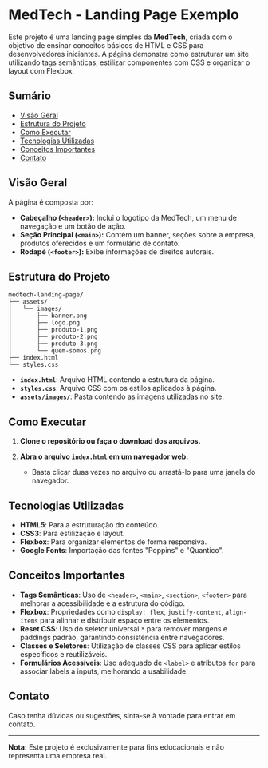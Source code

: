 # MedTech - Landing Page Exemplo

Este projeto é uma landing page simples da **MedTech**, criada com o objetivo de ensinar conceitos básicos de HTML e CSS para desenvolvedores iniciantes. A página demonstra como estruturar um site utilizando tags semânticas, estilizar componentes com CSS e organizar o layout com Flexbox.

## Sumário

- [Visão Geral](#visão-geral)
- [Estrutura do Projeto](#estrutura-do-projeto)
- [Como Executar](#como-executar)
- [Tecnologias Utilizadas](#tecnologias-utilizadas)
- [Conceitos Importantes](#conceitos-importantes)
- [Contato](#contato)

## Visão Geral

A página é composta por:

- **Cabeçalho (`<header>`):** Inclui o logotipo da MedTech, um menu de navegação e um botão de ação.
- **Seção Principal (`<main>`):** Contém um banner, seções sobre a empresa, produtos oferecidos e um formulário de contato.
- **Rodapé (`<footer>`):** Exibe informações de direitos autorais.

## Estrutura do Projeto

```
medtech-landing-page/
├── assets/
│   └── images/
│       ├── banner.png
│       ├── logo.png
│       ├── produto-1.png
│       ├── produto-2.png
│       ├── produto-3.png
│       └── quem-somos.png
├── index.html
└── styles.css

```


- **`index.html`**: Arquivo HTML contendo a estrutura da página.
- **`styles.css`**: Arquivo CSS com os estilos aplicados à página.
- **`assets/images/`**: Pasta contendo as imagens utilizadas no site.

## Como Executar

1. **Clone o repositório ou faça o download dos arquivos.**

2. **Abra o arquivo `index.html` em um navegador web.**

   - Basta clicar duas vezes no arquivo ou arrastá-lo para uma janela do navegador.

## Tecnologias Utilizadas

- **HTML5**: Para a estruturação do conteúdo.
- **CSS3**: Para estilização e layout.
- **Flexbox**: Para organizar elementos de forma responsiva.
- **Google Fonts**: Importação das fontes "Poppins" e "Quantico".

## Conceitos Importantes

- **Tags Semânticas**: Uso de `<header>`, `<main>`, `<section>`, `<footer>` para melhorar a acessibilidade e a estrutura do código.
- **Flexbox**: Propriedades como `display: flex`, `justify-content`, `align-items` para alinhar e distribuir espaço entre os elementos.
- **Reset CSS**: Uso do seletor universal `*` para remover margens e paddings padrão, garantindo consistência entre navegadores.
- **Classes e Seletores**: Utilização de classes CSS para aplicar estilos específicos e reutilizáveis.
- **Formulários Acessíveis**: Uso adequado de `<label>` e atributos `for` para associar labels a inputs, melhorando a usabilidade.

## Contato

Caso tenha dúvidas ou sugestões, sinta-se à vontade para entrar em contato.

---

**Nota:** Este projeto é exclusivamente para fins educacionais e não representa uma empresa real.
